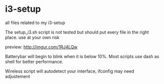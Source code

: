 # i3-setup

all files related to my i3-setup

The setup_i3.sh script is not tested but should put every file in the right place. use at your own risk

preview:
http://imgur.com/1RJ4LQw

Batterybar will begin to blink when it is below 10%. Most scripts use dash as shell for better performance.

Wireless script will autodetect your interface, ifconfig may need adjustement
